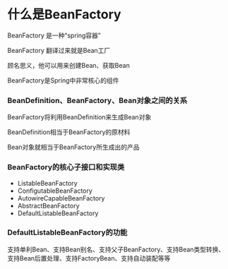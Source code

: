 # 什么是BeanFactory

BeanFactory 是一种“spring容器”

BeanFactory 翻译过来就是Bean工厂

顾名思义，他可以用来创建Bean、获取Bean

BeanFactory是Spring中非常核心的组件



### BeanDefinition、BeanFactory、Bean对象之间的关系

BeanFactory将利用BeanDefinition来生成Bean对象

BeanDefinition相当于BeanFactory的原材料

Bean对象就相当于BeanFactory所生成出的产品



### BeanFactory的核心子接口和实现类

+ ListableBeanFactory
+ ConfigutableBeanFactory
+ AutowireCapableBeanFactory
+ AbstractBeanFactory
+ DefaultListableBeanFactory

### DefaultListableBeanFactory的功能

支持单利Bean、支持Bean别名、支持父子BeanFactory、支持Bean类型转换、支持Bean后置处理、支持FactoryBean、支持自动装配等等